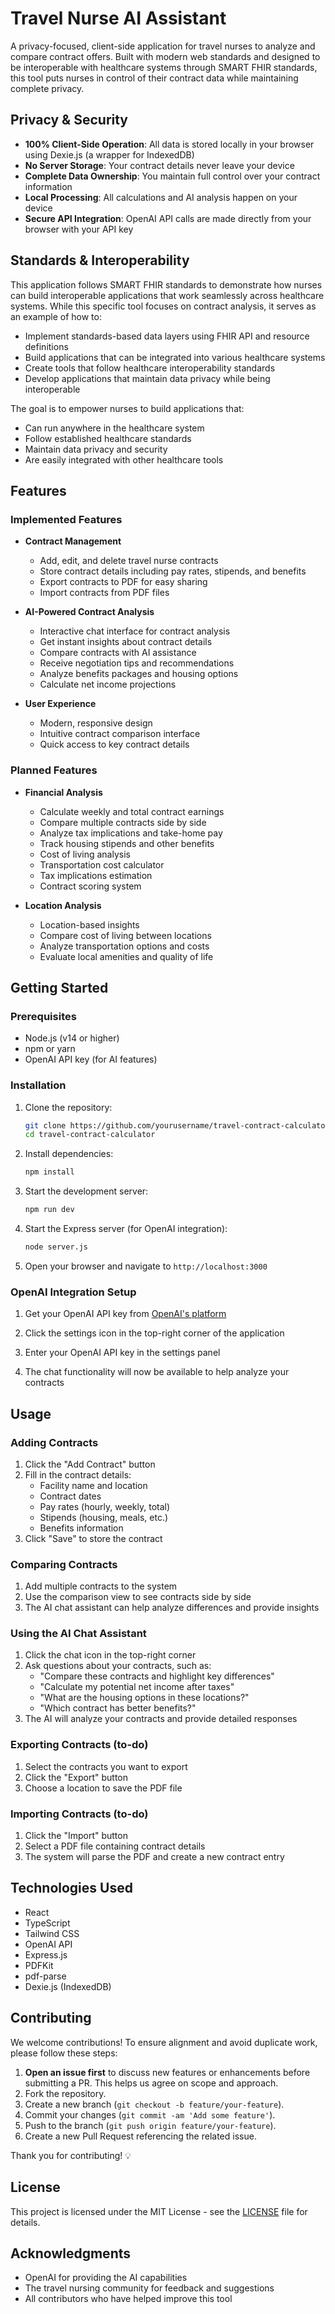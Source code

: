 # Travel Nurse AI Assistant

A privacy-focused, client-side application for travel nurses to analyze and compare contract offers. Built with modern web standards and designed to be interoperable with healthcare systems through SMART FHIR standards, this tool puts nurses in control of their contract data while maintaining complete privacy.

## Privacy & Security

- **100% Client-Side Operation**: All data is stored locally in your browser using Dexie.js (a wrapper for IndexedDB)
- **No Server Storage**: Your contract details never leave your device
- **Complete Data Ownership**: You maintain full control over your contract information
- **Local Processing**: All calculations and AI analysis happen on your device
- **Secure API Integration**: OpenAI API calls are made directly from your browser with your API key

## Standards & Interoperability

This application follows SMART FHIR standards to demonstrate how nurses can build interoperable applications that work seamlessly across healthcare systems. While this specific tool focuses on contract analysis, it serves as an example of how to:

- Implement standards-based data layers using FHIR API and resource definitions
- Build applications that can be integrated into various healthcare systems
- Create tools that follow healthcare interoperability standards
- Develop applications that maintain data privacy while being interoperable

The goal is to empower nurses to build applications that:
- Can run anywhere in the healthcare system
- Follow established healthcare standards
- Maintain data privacy and security
- Are easily integrated with other healthcare tools

## Features

### Implemented Features

- **Contract Management**
  - Add, edit, and delete travel nurse contracts
  - Store contract details including pay rates, stipends, and benefits
  - Export contracts to PDF for easy sharing
  - Import contracts from PDF files

- **AI-Powered Contract Analysis**
  - Interactive chat interface for contract analysis
  - Get instant insights about contract details
  - Compare contracts with AI assistance
  - Receive negotiation tips and recommendations
  - Analyze benefits packages and housing options
  - Calculate net income projections

- **User Experience**
  - Modern, responsive design
  - Intuitive contract comparison interface
  - Quick access to key contract details

### Planned Features

- **Financial Analysis**
  - Calculate weekly and total contract earnings
  - Compare multiple contracts side by side
  - Analyze tax implications and take-home pay
  - Track housing stipends and other benefits
  - Cost of living analysis
  - Transportation cost calculator
  - Tax implications estimation
  - Contract scoring system

- **Location Analysis**
  - Location-based insights
  - Compare cost of living between locations
  - Analyze transportation options and costs
  - Evaluate local amenities and quality of life

## Getting Started

### Prerequisites

- Node.js (v14 or higher)
- npm or yarn
- OpenAI API key (for AI features)

### Installation

1. Clone the repository:
   ```bash
   git clone https://github.com/yourusername/travel-contract-calculator.git
   cd travel-contract-calculator
   ```

2. Install dependencies:
   ```bash
   npm install
   ```

3. Start the development server:
   ```bash
   npm run dev
   ```

4. Start the Express server (for OpenAI integration):
   ```bash
   node server.js
   ```

5. Open your browser and navigate to `http://localhost:3000`

### OpenAI Integration Setup

1. Get your OpenAI API key from [OpenAI's platform](https://platform.openai.com/api-keys)

2. Click the settings icon in the top-right corner of the application

3. Enter your OpenAI API key in the settings panel

4. The chat functionality will now be available to help analyze your contracts

## Usage

### Adding Contracts

1. Click the "Add Contract" button
2. Fill in the contract details:
   - Facility name and location
   - Contract dates
   - Pay rates (hourly, weekly, total)
   - Stipends (housing, meals, etc.)
   - Benefits information
3. Click "Save" to store the contract

### Comparing Contracts

1. Add multiple contracts to the system
2. Use the comparison view to see contracts side by side
3. The AI chat assistant can help analyze differences and provide insights

### Using the AI Chat Assistant

1. Click the chat icon in the top-right corner
2. Ask questions about your contracts, such as:
   - "Compare these contracts and highlight key differences"
   - "Calculate my potential net income after taxes"
   - "What are the housing options in these locations?"
   - "Which contract has better benefits?"
3. The AI will analyze your contracts and provide detailed responses

### Exporting Contracts (to-do)

1. Select the contracts you want to export
2. Click the "Export" button
3. Choose a location to save the PDF file

### Importing Contracts (to-do)

1. Click the "Import" button
2. Select a PDF file containing contract details
3. The system will parse the PDF and create a new contract entry

## Technologies Used

- React
- TypeScript
- Tailwind CSS
- OpenAI API
- Express.js
- PDFKit
- pdf-parse
- Dexie.js (IndexedDB)

## Contributing

We welcome contributions! To ensure alignment and avoid duplicate work, please follow these steps:

1. **Open an issue first** to discuss new features or enhancements before submitting a PR. This helps us agree on scope and approach.
2. Fork the repository.
3. Create a new branch (`git checkout -b feature/your-feature`).
4. Commit your changes (`git commit -am 'Add some feature'`).
5. Push to the branch (`git push origin feature/your-feature`).
6. Create a new Pull Request referencing the related issue.

Thank you for contributing! 💡

## License

This project is licensed under the MIT License - see the [LICENSE](LICENSE) file for details.

## Acknowledgments

- OpenAI for providing the AI capabilities
- The travel nursing community for feedback and suggestions
- All contributors who have helped improve this tool

